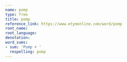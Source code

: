 ```yaml
---
name: pomp
type: free
title: pomp
reference_link: https://www.etymonline.com/word/pomp
root_name: 
root_language: 
denotation: 
word_sums:
- sum: 'Pomp + '
  respelling: pomp
---
```

